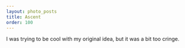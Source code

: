 ```yaml
---
layout: photo_posts
title: Ascent
order: 100
---
```


I was trying to be cool with my original idea, but it was a bit too cringe.